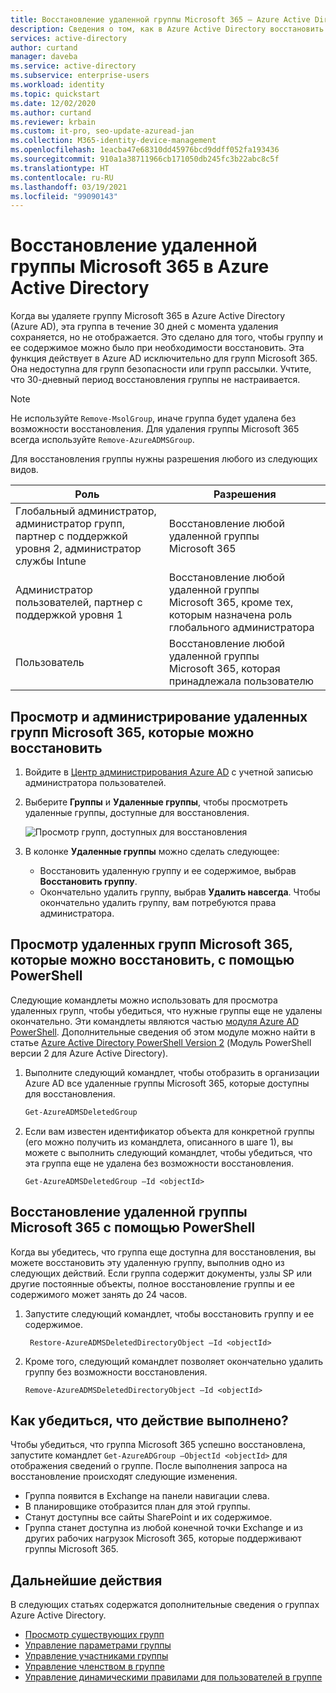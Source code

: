```yaml
---
title: Восстановление удаленной группы Microsoft 365 — Azure Active Directory | Документация Майкрософт
description: Сведения о том, как в Azure Active Directory восстановить удаленную группу, просмотреть доступные для восстановления группы или удалить группу без возможности восстановления
services: active-directory
author: curtand
manager: daveba
ms.service: active-directory
ms.subservice: enterprise-users
ms.workload: identity
ms.topic: quickstart
ms.date: 12/02/2020
ms.author: curtand
ms.reviewer: krbain
ms.custom: it-pro, seo-update-azuread-jan
ms.collection: M365-identity-device-management
ms.openlocfilehash: 1eacba47e68310dd45976bcd9ddff052fa193436
ms.sourcegitcommit: 910a1a38711966cb171050db245fc3b22abc8c5f
ms.translationtype: HT
ms.contentlocale: ru-RU
ms.lasthandoff: 03/19/2021
ms.locfileid: "99090143"
---
```

# <a name="restore-a-deleted-microsoft-365-group-in-azure-active-directory"></a>Восстановление удаленной группы Microsoft 365 в Azure Active Directory

Когда вы удаляете группу Microsoft 365 в Azure Active Directory (Azure AD), эта группа в течение 30 дней с момента удаления сохраняется, но не отображается. Это сделано для того, чтобы группу и ее содержимое можно было при необходимости восстановить. Эта функция действует в Azure AD исключительно для групп Microsoft 365. Она недоступна для групп безопасности или групп рассылки. Учтите, что 30-дневный период восстановления группы не настраивается.

> [!NOTE]
> Не используйте `Remove-MsolGroup`, иначе группа будет удалена без возможности восстановления. Для удаления группы Microsoft 365 всегда используйте `Remove-AzureADMSGroup`.

Для восстановления группы нужны разрешения любого из следующих видов.

Роль | Разрешения
--------- | ---------
Глобальный администратор, администратор групп, партнер с поддержкой уровня 2, администратор службы Intune | Восстановление любой удаленной группы Microsoft 365
Администратор пользователей, партнер с поддержкой уровня 1 | Восстановление любой удаленной группы Microsoft 365, кроме тех, которым назначена роль глобального администратора
Пользователь | Восстановление любой удаленной группы Microsoft 365, которая принадлежала пользователю

## <a name="view-and-manage-the-deleted-microsoft-365-groups-that-are-available-to-restore"></a>Просмотр и администрирование удаленных групп Microsoft 365, которые можно восстановить

1. Войдите в [Центр администрирования Azure AD](https://aad.portal.azure.com) с учетной записью администратора пользователей.

2. Выберите **Группы** и **Удаленные группы**, чтобы просмотреть удаленные группы, доступные для восстановления.

    ![Просмотр групп, доступных для восстановления](./media/groups-restore-deleted/deleted-groups3.png)

3. В колонке **Удаленные группы** можно сделать следующее:

   - Восстановить удаленную группу и ее содержимое, выбрав **Восстановить группу**.
   - Окончательно удалить группу, выбрав **Удалить навсегда**. Чтобы окончательно удалить группу, вам потребуются права администратора.

## <a name="view-the-deleted-microsoft-365-groups-that-are-available-to-restore-using-powershell"></a>Просмотр удаленных групп Microsoft 365, которые можно восстановить, с помощью PowerShell

Следующие командлеты можно использовать для просмотра удаленных групп, чтобы убедиться, что нужные группы еще не удалены окончательно. Эти командлеты являются частью [модуля Azure AD PowerShell](https://www.powershellgallery.com/packages/AzureAD/). Дополнительные сведения об этом модуле можно найти в статье [Azure Active Directory PowerShell Version 2](/powershell/azure/active-directory/install-adv2) (Модуль PowerShell версии 2 для Azure Active Directory).

1.  Выполните следующий командлет, чтобы отобразить в организации Azure AD все удаленные группы Microsoft 365, которые доступны для восстановления.
   

    ```powershell
    Get-AzureADMSDeletedGroup
    ```

2.  Если вам известен идентификатор объекта для конкретной группы (его можно получить из командлета, описанного в шаге 1), вы можете с выполнить следующий командлет, чтобы убедиться, что эта группа еще не удалена без возможности восстановления.

    ```
    Get-AzureADMSDeletedGroup –Id <objectId>
    ```

## <a name="how-to-restore-your-deleted-microsoft-365-group-using-powershell"></a>Восстановление удаленной группы Microsoft 365 с помощью PowerShell

Когда вы убедитесь, что группа еще доступна для восстановления, вы можете восстановить эту удаленную группу, выполнив одно из следующих действий. Если группа содержит документы, узлы SP или другие постоянные объекты, полное восстановление группы и ее содержимого может занять до 24 часов.

1. Запустите следующий командлет, чтобы восстановить группу и ее содержимое.
 

   ```
    Restore-AzureADMSDeletedDirectoryObject –Id <objectId>
    ``` 

2. Кроме того, следующий командлет позволяет окончательно удалить группу без возможности восстановления.
    

    ```
    Remove-AzureADMSDeletedDirectoryObject –Id <objectId>
    ```

## <a name="how-do-you-know-this-worked"></a>Как убедиться, что действие выполнено?

Чтобы убедиться, что группа Microsoft 365 успешно восстановлена, запустите командлет `Get-AzureADGroup –ObjectId <objectId>` для отображения сведений о группе. После выполнения запроса на восстановление происходят следующие изменения.

- Группа появится в Exchange на панели навигации слева.
- В планировщике отобразится план для этой группы.
- Станут доступны все сайты SharePoint и их содержимое.
- Группа станет доступна из любой конечной точки Exchange и из других рабочих нагрузок Microsoft 365, которые поддерживают группы Microsoft 365.

## <a name="next-steps"></a>Дальнейшие действия

В следующих статьях содержатся дополнительные сведения о группах Azure Active Directory.

* [Просмотр существующих групп](../fundamentals/active-directory-groups-view-azure-portal.md)
* [Управление параметрами группы](../fundamentals/active-directory-groups-settings-azure-portal.md)
* [Управление участниками группы](../fundamentals/active-directory-groups-members-azure-portal.md)
* [Управление членством в группе](../fundamentals/active-directory-groups-membership-azure-portal.md)
* [Управление динамическими правилами для пользователей в группе](groups-dynamic-membership.md)
